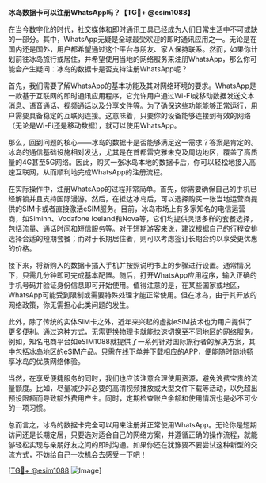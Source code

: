 **冰岛数据卡可以注册WhatsApp吗？【TG💪+ @esim1088】**

在当今数字化的时代，社交媒体和即时通讯工具已经成为人们日常生活中不可或缺的一部分。其中，WhatsApp无疑是全球最受欢迎的即时通讯应用之一。无论是在国内还是国外，用户都希望通过这个平台与朋友、家人保持联系。然而，如果你计划前往冰岛旅行或居住，并希望使用当地的网络服务来注册WhatsApp，那么你可能会产生疑问：冰岛的数据卡是否支持注册WhatsApp呢？

首先，我们需要了解WhatsApp的基本功能及其对网络环境的要求。WhatsApp是一款基于互联网的即时通讯应用程序，它允许用户通过Wi-Fi或移动数据发送文本消息、语音通话、视频通话以及分享文件等。为了确保这些功能能够正常运行，用户需要具备稳定的互联网连接。这意味着，只要你的设备能够连接到有效的网络（无论是Wi-Fi还是移动数据），就可以使用WhatsApp。

那么，回到问题的核心——冰岛的数据卡是否能够满足这一需求？答案是肯定的。冰岛的通信基础设施相对发达，尤其是在首都雷克雅未克及周边地区，覆盖了高质量的4G甚至5G网络。因此，购买一张冰岛本地的数据卡后，你可以轻松地接入高速互联网，从而顺利地完成WhatsApp的注册流程。

在实际操作中，注册WhatsApp的过程非常简单。首先，你需要确保自己的手机已经解锁并且支持国际漫游。然后，在抵达冰岛后，可以选择购买一张当地运营商提供的SIM卡或者直接激活eSIM服务。目前，冰岛市场上有多家知名的电信运营商，如Siminn、Vodafone Iceland和Nova等，它们均提供灵活多样的套餐选择，包括流量、通话时间和短信服务等。对于短期游客来说，建议根据自己的行程安排选择合适的短期套餐；而对于长期居住者，则可以考虑签订长期合约以享受更优惠的价格。

接下来，将新购入的数据卡插入手机并按照说明书上的步骤进行设置。通常情况下，只需几分钟即可完成基本配置。随后，打开WhatsApp应用程序，输入正确的手机号码并验证身份信息即可开始使用。值得注意的是，在某些国家或地区，WhatsApp可能受到限制或需要特殊处理才能正常使用。但在冰岛，由于其开放的网络政策，你无需担心此类问题的发生。

此外，除了传统的实体SIM卡之外，近年来兴起的虚拟eSIM技术也为用户提供了更多便利。通过这种方式，无需更换物理卡就能快速切换至不同地区的网络服务。例如，知名电商平台如eSIM1088就提供了一系列针对国际旅行者的解决方案，其中包括冰岛地区的eSIM产品。只需在线下单并下载相应的APP，便能随时随地畅享冰岛的优质网络体验。

当然，在享受便捷服务的同时，我们也应该注意合理使用资源，避免浪费宝贵的流量额度。比如，尽量减少非必要的高清视频播放或大型文件下载等活动，以免超出预设限额而导致额外费用产生。同时，定期检查账户余额和使用情况也是必不可少的一项习惯。

总而言之，冰岛的数据卡完全可以用来注册并正常使用WhatsApp。无论你是短期访问还是长期定居，只要选对适合自己的网络方案，并遵循正确的操作流程，就能够轻松实现与亲朋好友之间的即时沟通。如果你还在犹豫要不要尝试这种新型的交流方式，不妨给自己一次机会去感受一下吧！

[[TG💪+ @esim1088](https://t.me/s/esim1088) ![Image](https://i.postimg.cc/4NQfJmqS/Snipaste-2025-05-13-00-14-12.png)]